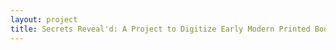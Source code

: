 ```yaml
--- 
layout: project 
title: Secrets Reveal'd: A Project to Digitize Early Modern Printed Books of Alchemy and "Chymistry"
---
```



